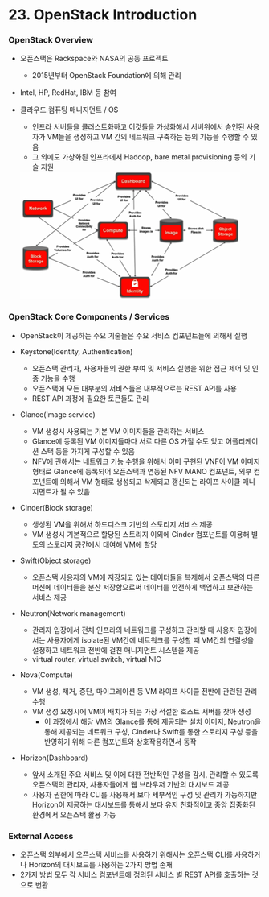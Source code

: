 # 23. OpenStack Introduction

### OpenStack Overview

- 오픈스택은 Rackspace와 NASA의 공동 프로젝트

  - 2015년부터 OpenStack Foundation에 의해 관리

- Intel, HP, RedHat, IBM 등 참여

- 클라우드 컴퓨팅 매니지먼트 / OS

  - 인프라 서버들을 클러스트화하고 이것들을 가상화해서 서버위에서 승인된 사용자가 VM들을 생성하고 VM 간의 네트워크 구축하는 등의 기능을 수행할 수 있음
  - 그 외에도 가상화된 인프라에서 Hadoop, bare metal provisioning 등의 기술 지원

  <img src="images/image-20210310172259089.png" alt="image-20210310172259089" style="zoom:50%;" />

### OpenStack Core Components / Services

- OpenStack이 제공하는 주요 기술들은 주요 서비스 컴포넌트들에 의해서 실행
- Keystone(Identity, Authentication)
  - 오픈스택 관리자, 사용자들의 권한 부여 및 서비스 실행을 위한 접근 제어 및 인증 기능을 수행
  - 오픈스택에 모든 대부분의 서비스들은 내부적으로는 REST API를 사용
  - REST API 과정에 필요한 토큰들도 관리
- Glance(Image service)
  - VM 생성시 사용되는 기본 VM 이미지들을 관리하는 서비스
  - Glance에 등록된 VM 이미지들마다 서로 다른 OS 가질 수도 있고 어플리케이션 스택 등을 가지게 구성할 수 있음
  - NFV에 관해서는 네트워크 기능 수행을 위해서 이미 구현된 VNF이 VM 이미지 형태로 Glance에 등록되어 오픈스택과 연동된 NFV MANO 컴포넌트, 외부 컴포넌트에 의해서 VM 형태로 생성되고 삭제되고 갱신되는 라이프 사이클 매니지먼트가 될 수 있음
- Cinder(Block storage)
  - 생성된 VM을 위해서 하드디스크 기반의 스토리지 서비스 제공
  - VM 생성시 기본적으로 할당된 스토리지 이외에 Cinder 컴포넌트를 이용해 별도의 스토리지 공간에서 대여해 VM에 할당
- Swift(Object storage)
  - 오픈스택 사용자의 VM에 저장되고 있는 데이터들을 복제해서 오픈스택의 다른 머신에 데이터들을 분산 저장함으로써 데이터를 안전하게 백업하고 보관하는 서비스 제공

- Neutron(Network management)
  - 관리자 입장에서 전체 인프라의 네트워크를 구성하고 관리할 때 사용자 입장에서는 사용자에게 isolate된 VM간에 네트워크를 구성할 때 VM간의 연결성을 설정하고 네트워크 전반에 걸친 매니지먼트 시스템을 제공
  - virtual router, virtual switch, virtual NIC
- Nova(Compute)
  - VM 생성, 제거, 중단, 마이그레이션 등 VM 라이프 사이클 전반에 관련된 관리 수행
  - VM 생성 요청시에 VM이 배치가 되는 가장 적절한 호스트 서버를 찾아 생성
    - 이 과정에서 해당 VM의 Glance를 통해 제공되는 설치 이미지, Neutron을 통해 제공되는 네트워크 구성, Cinder나 Swift를 통한 스토리지 구성 등을 반영하기 위해 다른 컴포넌트와 상호작용하면서 동작
- Horizon(Dashboard)
  - 앞서 소개된 주요 서비스 및 이에 대한 전반적인 구성을 감시, 관리할 수 있도록 오픈스택의 관리자, 사용자들에게 웹 브라우저 기반의 대시보드 제공
  - 사용자 권한에 따라 CLI를 사용해서 보다 세부적인 구성 및 관리가 가능하지만 Horizon이 제공하는 대시보드를 통해서 보다 유저 친화적이고 중앙 집중화된 환경에서 오픈스택 활용 가능

### External Access

- 오픈스택 외부에서 오픈스택 서비스를 사용하기 위해서는 오픈스택 CLI를 사용하거나 Horizon의 대시보드를 사용하는 2가지 방법 존재
- 2가지 방법 모두 각 서비스 컴포넌트에 정의된 서비스 별 REST API를 호출하는 것으로 변환
